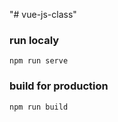 "# vue-js-class" 

###  run localy
```
npm run serve
```
### build for production
```
npm run build
```
